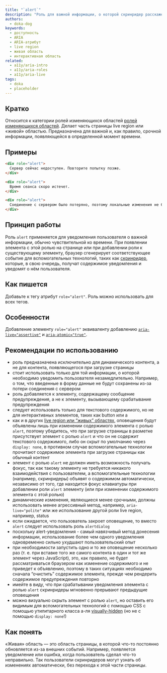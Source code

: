 ```yaml
---
title: "`alert`"
description: "Роль для важной информации, о которой скринридер расскажет пользователю сразу же."
authors:
  - doka-dog
keywords:
  - доступность
  - ARIA
  - ARIA-атрибут
  - live region
  - живая область
  - интерактивная область
related:
  - a11y/aria-intro
  - a11y/aria-roles
  - a11y/aria-live
tags:
  - doka
  - placeholder
---
```


## Кратко

Относится к категории ролей изменяющихся областей [ролей изменяющихся областей](/a11y/aria-roles/#roli-izmenyayushchihsya-oblastey). 
Делает часть страницы live region или «живой» областью.
Предназначена для важной и, как правило, срочной информации, появляющейся в определенной момент времени.

## Примеры

```html
<div role="alert">
  Сервер сейчас недоступен. Повторите попытку позже.
</div>
```

```html
<div role="alert">
  Время сеанса скоро истечет.
</div>
```

```html
<div role="alert">
  Соединение с сервером было потеряно, поэтому локальные изменения не будут сохранены.
</div>
```

## Принцип работы
Роль `alert` применяется для уведомления пользователя о важной информации, обычно чувствительной ко времени. 
При появлении элемента с этой ролью на странице или при добавлении роли к существующему элементу, 
браузер сгенерирует соответствующее событие для вспомогательных технологий, 
таких как [скринридер](/a11y/screenreaders/), которые, в свою очередь, получат содержимое уведомления и уведомят о нём пользователя.

## Как пишется
Добавьте к тегу атрибут `role="alert"`. Роль можно использовать для всех тегов.

## Особенности
Добавление элементу `role="alert"` эквиваленту добавлению [`aria-live="assertive"`](/a11y/aria-live/) и [`aria-atomic="true"`](/a11y/aria-atomic/).

## Рекомендации по использованию
- роль предназначена исключительно для динамического контента, а не для контента, появляющегося при загрузке страницы
- стоит использовать только для той информации, о которой необходимо уведомить пользователя незамедлительно. Например, о том, что введенные в форму данные не будут сохранены из-за потери соединения с сервером
- роль добавляется к элементу, содержащему сообщение предупреждения, а не к элементу, вызывающему срабатывание предупреждения
- следует использовать только для текстового содержимого, но не для интерактивных элементов, таких как button или a
- как и в других [live region или “живых” областях](/a11y/aria-roles/#roli-izmenyayushchihsya-oblastey), оповещения будут объявлены лишь при изменении содержимого элемента с ролью `alert`, поэтому убедитесь, что при загрузке страницы в разметке присутствует элемент с ролью `alert` и что он не содержит текстового содержимого, либо он скрыт по умолчанию через `display: none`, в противном случае вспомогательные технологии прочитают содержимое элемента при загрузке страницы как обычный контент
- элемент с ролью `alert` не должен иметь возможность получать фокус, так как такому элементу не требуется никакого взаимодействия с пользователем, а вспомогательные технологии (например, скринридеры) объявят о содержимом автоматически, независимо от того, где находится фокус клавиатуры при добавлении роли `alert`  элементу (или при изменении содержимого элемента с этой ролью)
- динамические изменения, являющиеся менее срочными, должны использовать менее агрессивный метод, например, `aria-live="polite"` или же использование другой роли live region, например, status
- если ожидается, что пользователь закроет оповещение, то вместо `alert` следует использовать роль `alertdialog`
- поскольку alert-уведомления - самый навязчивый метод донесения информации, использование более чем одного уведомления одновременно сильно ухудшают пользовательский опыт
- при необходимости запустить одно и то же оповещение несколько раз (т. е. при вставке того же самого контента в один и тот же элемент через JavaScript), это, как правило, не будет рассматриваться браузером как изменение содержимого и не приведет к объявлению, поэтому в таких ситуациях необходимо сначала “очистить” содержимое элемента, прежде чем рендерить содержимое предупреждения повторно
- имейте в виду, что при срабатывании уведомления элемента с ролью `alert` скринридеры мгновенно прерывают предыдущие оповещения
- можно визуально скрыть элемент с ролью `alert`, но оставить его видимым для вспомогательных технологий с помощью CSS с помощью утилитарного класса а-ля [visually-hidden](/a11y/content-hidden/#klassy-.visually-hidden-.sr-only-.off-screen) (но не с помощью `display: none`!)

## Как понять
«Живая» область — это область страницы, в которой что-то постоянно обновляется из-за внешних событий. 
Например, появляется уведомление или ошибка, когда пользователь сделал что-то неправильно. 
Так пользователи скринридеров могут узнать об изменениях автоматически, без перехода к этой части страницы.
